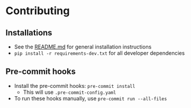 # Contributing

## Installations

- See the [README.md](README.md) for general installation instructions
- `pip install -r requirements-dev.txt` for all developer dependencies


## Pre-commit hooks

- Install the pre-commit hooks: `pre-commit install`
  - This will use `.pre-commit-config.yaml`
- To run these hooks manually, use `pre-commit run --all-files`
